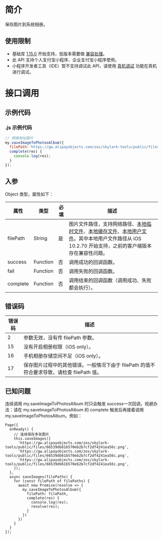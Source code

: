 # 简介
保存图片到系统相册。

## 使用限制

- 基础库 [1.15.0](https://opendocs.alipay.com/mini/framework/lib) 开始支持，低版本需要做 [兼容处理](https://docs.alipay.com/mini/framework/compatibility)。
- 此 API 支持个人支付宝小程序、企业支付宝小程序使用。
- 小程序开发者工具（IDE）暂不支持调试此 API，请使用 [真机调试](https://opendocs.alipay.com/mini/ide/remote-debug) 功能在真机进行调试。

# 接口调用

## 示例代码

### .js 示例代码
```javascript
// 网络地址图片
my.saveImageToPhotosAlbum({
  filePath:'https://gw.alipayobjects.com/zos/skylark-tools/public/files/66539db61b570eb2b7cf2df4241ea56c.png',
  complete(res) {
    console.log(res);
  }
});
```

## 入参

Object 类型，属性如下：

| **属性** | **类型** | **必填** | **描述** |
| --- | --- | --- | --- |
| filePath | String | 是 | 图片文件路径，支持网络路径、[本地临时文件](https://opendocs.alipay.com/mini/03dt4s#%E6%9C%AC%E5%9C%B0%E4%B8%B4%E6%97%B6%E6%96%87%E4%BB%B6)、[本地缓存文件](https://opendocs.alipay.com/mini/03dt4s#%E6%9C%AC%E5%9C%B0%E7%BC%93%E5%AD%98%E6%96%87%E4%BB%B6)、[本地用户文件](https://opendocs.alipay.com/mini/03dt4s#%E6%9C%AC%E5%9C%B0%E7%94%A8%E6%88%B7%E6%96%87%E4%BB%B6)。其中本地用户文件路径从 iOS 10.2.70 开始支持，之前的客户端版本存在兼容性问题。 |
| success | Function | 否 | 调用成功的回调函数。 |
| fail | Function | 否 | 调用失败的回调函数。 |
| complete | Function | 否 | 调用结束的回调函数（调用成功、失败都会执行）。 |

## 错误码
| **错误码** | **描述** |
| --- | --- |
| 2 | 参数无效，没有传 filePath 参数。 |
| 15 | 没有开启相册权限（iOS only）。 |
| 16 | 手机相册存储空间不足（iOS only）。 |
| 17 | 保存图片过程中的其他错误。一般情况下由于 filePath 的值不符合要求导致，请检查 filePath 值。 |

## 已知问题
连续调用 my.saveImageToPhotosAlbum 时只会触发 success一次回调，规避办法：请在 my.saveImageToPhotosAlbum 的 complete 触发后再接着调用 my.saveImageToPhotosAlbum。例如：
  ```
  Page({
    onReady() {
      // 连续保存多张图片
      this.saveImages([
        'https://gw.alipayobjects.com/zos/skylark-tools/public/files/66539db61b570eb2b7cf2df4241ea56c.png',
        'https://gw.alipayobjects.com/zos/skylark-tools/public/files/66539db61b570eb2b7cf2df4241ea56c.png',
        'https://gw.alipayobjects.com/zos/skylark-tools/public/files/66539db61b570eb2b7cf2df4241ea56c.png',
      ]);
    },
    async saveImages(filePaths) {
      for (const filePath of filePaths) {
        await new Promise(resolve => {
          my.saveImageToPhotosAlbum({
            filePath: filePath,
            complete(res) {
              console.log(res);
              resolve(res);
            }
          })
        })
      }
    }
  });
  ```

